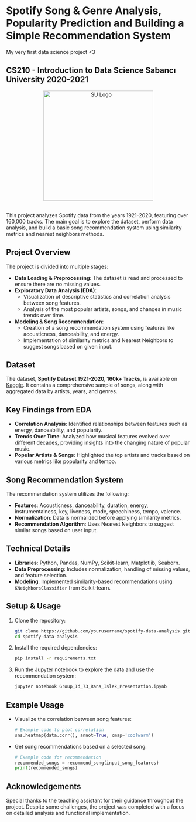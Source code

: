 # Spotify Song &amp; Genre Analysis, Popularity Prediction and Building a Simple Recommendation System
My very first data science project <3
## CS210 - Introduction to Data Science Sabancı University 2020-2021

<div align="center">
    <img src="https://sabanciuniv.edu/themes/custom/su/logo.svg" alt="SU Logo" width="300"/>
</div>

<br>

This project analyzes Spotify data from the years 1921-2020, featuring over 160,000 tracks. The main goal is to explore the dataset, perform data analysis, and build a basic song recommendation system using similarity metrics and nearest neighbors methods.

## Project Overview
The project is divided into multiple stages:
- **Data Loading & Preprocessing**: The dataset is read and processed to ensure there are no missing values.
- **Exploratory Data Analysis (EDA)**:
  - Visualization of descriptive statistics and correlation analysis between song features.
  - Analysis of the most popular artists, songs, and changes in music trends over time.
- **Modeling & Song Recommendation**:
  - Creation of a song recommendation system using features like acousticness, danceability, and energy.
  - Implementation of similarity metrics and Nearest Neighbors to suggest songs based on given input.

## Dataset
The dataset, **Spotify Dataset 1921-2020, 160k+ Tracks**, is available on [Kaggle](https://www.kaggle.com/yamaerenay/spotify-dataset-19212020-160k-tracks). It contains a comprehensive sample of songs, along with aggregated data by artists, years, and genres.

## Key Findings from EDA
- **Correlation Analysis**: Identified relationships between features such as energy, danceability, and popularity.
- **Trends Over Time**: Analyzed how musical features evolved over different decades, providing insights into the changing nature of popular music.
- **Popular Artists & Songs**: Highlighted the top artists and tracks based on various metrics like popularity and tempo.

## Song Recommendation System
The recommendation system utilizes the following:
- **Features**: Acousticness, danceability, duration, energy, instrumentalness, key, liveness, mode, speechiness, tempo, valence.
- **Normalization**: Data is normalized before applying similarity metrics.
- **Recommendation Algorithm**: Uses Nearest Neighbors to suggest similar songs based on user input.

## Technical Details
- **Libraries**: Python, Pandas, NumPy, Scikit-learn, Matplotlib, Seaborn.
- **Data Preprocessing**: Includes normalization, handling of missing values, and feature selection.
- **Modeling**: Implemented similarity-based recommendations using `KNeighborsClassifier` from Scikit-learn.

## Setup & Usage
1. Clone the repository:
   ```bash
   git clone https://github.com/yourusername/spotify-data-analysis.git
   cd spotify-data-analysis
   ```

2. Install the required dependencies:
   ```bash
   pip install -r requirements.txt
   ```

3. Run the Jupyter notebook to explore the data and use the recommendation system:
   ```bash
   jupyter notebook Group_Id_73_Rana_Islek_Presentation.ipynb
   ```

## Example Usage
- Visualize the correlation between song features:
  ```python
  # Example code to plot correlation
  sns.heatmap(data.corr(), annot=True, cmap='coolwarm')
  ```
- Get song recommendations based on a selected song:
  ```python
  # Example code for recommendation
  recommended_songs = recommend_song(input_song_features)
  print(recommended_songs)
  ```

## Acknowledgements
Special thanks to the teaching assistant for their guidance throughout the project. Despite some challenges, the project was completed with a focus on detailed analysis and functional implementation.
